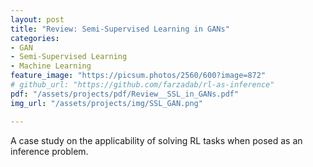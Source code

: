 ```yaml
---
layout: post
title: "Review: Semi-Supervised Learning in GANs"
categories:
- GAN
- Semi-Supervised Learning
- Machine Learning
feature_image: "https://picsum.photos/2560/600?image=872"
# github_url: "https://github.com/farzadab/rl-as-inference"
pdf: "/assets/projects/pdf/Review__SSL_in_GANs.pdf"
img_url: "/assets/projects/img/SSL_GAN.png"

---
```


A case study on the applicability of solving RL tasks when posed as an inference problem.

